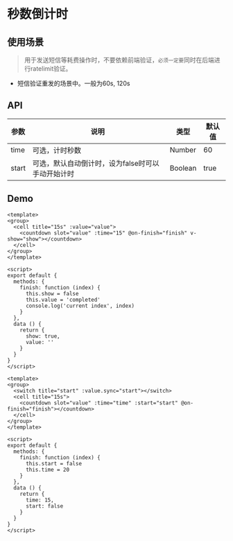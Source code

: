 # 秒数倒计时

## 使用场景

> 用于发送短信等耗费操作时，不要依赖前端验证，`必须一定要`同时在后端进行ratelimit验证。

+ 短信验证重发的场景中。一般为60s, 120s

## API

| 参数         | 说明                  | 类型        | 默认值 |
| ----------- | ---------------------- | ---------- | ------- |
| time| 可选，计时秒数  | Number  | 60 |
| start| 可选，默认自动倒计时，设为false时可以手动开始计时 | Boolean | true |

## Demo

``` vux height=65 components=Group,Cell,Countdown
<template>
<group>
  <cell title="15s" :value="value">
    <countdown slot="value" :time="15" @on-finish="finish" v-show="show"></countdown>
  </cell>
</group>
</template>

<script>
export default {
  methods: {
    finish: function (index) {
      this.show = false
      this.value = 'completed'
      console.log('current index', index)
    }
  },
  data () {
    return {
      show: true,
      value: ''
    }
  }
}
</script>
```

``` vux height=125 components=Group,Cell,Countdown,Switch
<template>
<group>
  <switch title="start" :value.sync="start"></switch>
  <cell title="15s">
    <countdown slot="value" :time="time" :start="start" @on-finish="finish"></countdown>
  </cell>
</group>
</template>

<script>
export default {
  methods: {
    finish: function (index) {
      this.start = false
      this.time = 20
    }
  },
  data () {
    return {
      time: 15,
      start: false
    }
  }
}
</script>
```
